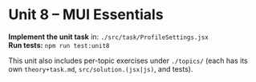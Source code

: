 # Unit 8 – MUI Essentials

**Implement the unit task** in: `./src/task/ProfileSettings.jsx`  
**Run tests:** `npm run test:unit8`

This unit also includes per-topic exercises under `./topics/` (each has its own `theory+task.md`, `src/solution.(jsx|js)`, and tests).

